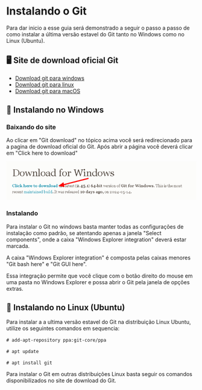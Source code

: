 
# Instalando o Git

Para dar inicio a esse guia será demonstrado a seguir o passo a passo de como instalar a última versão estavel do Git tanto no Windows como no Linux (Ubuntu).
## 🖥 Site de download oficial Git

- [Download git para windows](https://git-scm.com/download/win)
- [Download git para linux](https://git-scm.com/download/linux)
- [Download git para macOS](https://git-scm.com/download/mac)


## 🔽 Instalando no Windows



### Baixando do site

Ao clicar em "Git download" no tópico acima você será redirecionado para a pagina de download oficial do Git.
Após abrir a página você deverá clicar em "Click here to download"

![primerio passo para baixar no site](./Images/win-download-fststep.png)

### Instalando

Para instalar o Git no windows basta manter todas as configurações de instalação como padrão, se atentando apenas a janela "Select components", onde a caixa "Windows Explorer integration" deverá estar marcada.

A caixa "Windows Explorer integration" é composta pelas caixas menores "Git bash here" e "Git GUI here".

Essa integração permite que você clique com o botão direito do mouse em uma pasta no Windows Explorer e possa abrir o Git pela janela de opções extras.
## 🔽 Instalando no Linux (Ubuntu)

Para instalar a a ultima versão estavel do Git na distribuição Linux Ubuntu, utilize os seguintes comandos em sequencia:

```
# add-apt-repository ppa:git-core/ppa
```
```
# apt update
```
```
# apt install git
```

Para instalar o Git em outras distribuições Linux basta seguir os comandos disponibilizados no site de download do Git.